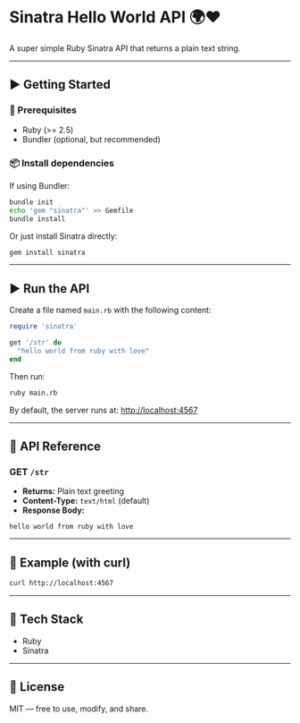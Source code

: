 # Sinatra Hello World API 🌍❤️

A super simple Ruby Sinatra API that returns a plain text string.

---

## ▶️ Getting Started

### 🔧 Prerequisites

- Ruby (>= 2.5)
- Bundler (optional, but recommended)

### 📦 Install dependencies

If using Bundler:

```bash
bundle init
echo 'gem "sinatra"' >> Gemfile
bundle install
```

Or just install Sinatra directly:

```bash
gem install sinatra
```

---

## ▶️ Run the API

Create a file named `main.rb` with the following content:

```ruby
require 'sinatra'

get '/str' do
  "hello world from ruby with love"
end
```

Then run:

```bash
ruby main.rb
```

By default, the server runs at: [http://localhost:4567](http://localhost:4567)

---

## 📘 API Reference

### GET `/str`

- **Returns:** Plain text greeting
- **Content-Type:** `text/html` (default)
- **Response Body:**

```
hello world from ruby with love
```

---

## 🧪 Example (with curl)

```bash
curl http://localhost:4567
```

---

## 🧰 Tech Stack

- Ruby
- Sinatra

---

## 📄 License

MIT — free to use, modify, and share.
